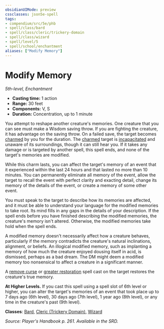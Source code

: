 ```yaml
---
obsidianUIMode: preview
cssclasses: json5e-spell
tags:
- compendium/src/5e/phb
- spell/class/bard
- spell/class/cleric/trickery-domain
- spell/class/wizard
- spell/level/5
- spell/school/enchantment
aliases: ["Modify Memory"]
---
```

# Modify Memory
*5th-level, Enchantment*  

- **Casting time:** 1 action
- **Range:** 30 feet
- **Components:** V, S
- **Duration:** Concentration, up to 1 minute

You attempt to reshape another creature's memories. One creature that you can see must make a Wisdom saving throw. If you are fighting the creature, it has advantage on the saving throw. On a failed save, the target becomes [charmed](5E2014官方资源/规则/conditions.md#charmed) by you for the duration. The [charmed](5E2014官方资源/规则/conditions.md#charmed) target is [incapacitated](5E2014官方资源/规则/conditions.md#incapacitated) and unaware of its surroundings, though it can still hear you. If it takes any damage or is targeted by another spell, this spell ends, and none of the target's memories are modified.

While this charm lasts, you can affect the target's memory of an event that it experienced within the last 24 hours and that lasted no more than 10 minutes. You can permanently eliminate all memory of the event, allow the target to recall the event with perfect clarity and exacting detail, change its memory of the details of the event, or create a memory of some other event.

You must speak to the target to describe how its memories are affected, and it must be able to understand your language for the modified memories to take root. Its mind fills in any gaps in the details of your description. If the spell ends before you have finished describing the modified memories, the creature's memory isn't altered. Otherwise, the modified memories take hold when the spell ends.

A modified memory doesn't necessarily affect how a creature behaves, particularly if the memory contradicts the creature's natural inclinations, alignment, or beliefs. An illogical modified memory, such as implanting a memory of how much the creature enjoyed dousing itself in acid, is dismissed, perhaps as a bad dream. The DM might deem a modified memory too nonsensical to affect a creature in a significant manner.

A [remove curse](5E2014官方资源/spells/remove-curse.md) or [greater restoration](5E2014官方资源/spells/greater-restoration.md) spell cast on the target restores the creature's true memory.

**At Higher Levels.** If you cast this spell using a spell slot of 6th level or higher, you can alter the target's memories of an event that took place up to 7 days ago (6th level), 30 days ago (7th level), 1 year ago (8th level), or any time in the creature's past (9th level).

**Classes**: [Bard](5E2014官方资源/classes/bard.md), [Cleric (Trickery Domain)](5E2014官方资源/classes/cleric-trickery-domain.md), [Wizard](5E2014官方资源/classes/wizard.md)

*Source: Player's Handbook p. 261. Available in the SRD.*